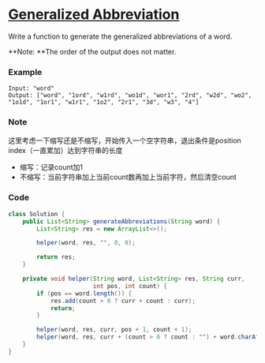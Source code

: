 # [Generalized Abbreviation](https://leetcode.com/problems/generalized-abbreviation/)

Write a function to generate the generalized abbreviations of a word.

**Note: **The order of the output does not matter.

### **Example**

```
Input: "word"
Output: ["word", "1ord", "w1rd", "wo1d", "wor1", "2rd", "w2d", "wo2", "1o1d", "1or1", "w1r1", "1o2", "2r1", "3d", "w3", "4"]
```

### Note

这里考虑一下缩写还是不缩写，开始传入一个空字符串，退出条件是position index（一直累加）达到字符串的长度

* 缩写：记录count加1
* 不缩写：当前字符串加上当前count数再加上当前字符，然后清空count

### Code

```java
class Solution {
    public List<String> generateAbbreviations(String word) {
        List<String> res = new ArrayList<>();

        helper(word, res, "", 0, 0);

        return res;
    }

    private void helper(String word, List<String> res, String curr,
                        int pos, int count) {
        if (pos == word.length()) {
            res.add(count > 0 ? curr + count : curr);
            return;
        }

        helper(word, res, curr, pos + 1, count + 1);
        helper(word, res, curr + (count > 0 ? count : "") + word.charAt(pos), pos + 1, 0);
    }
}
```



